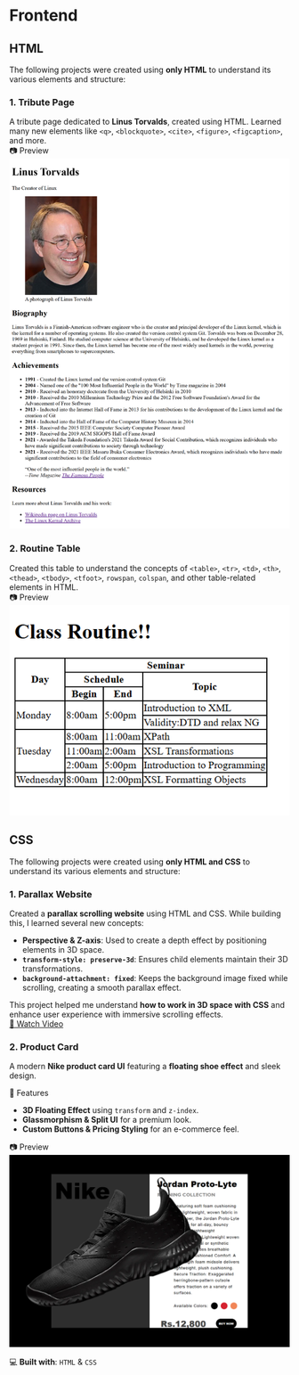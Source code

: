 # Frontend

## HTML
The following projects were created using **only HTML** to understand its various elements and structure:  

###  1. Tribute Page  
A tribute page dedicated to **Linus Torvalds**, created using HTML. Learned many new elements like `<q>`, `<blockquote>`, `<cite>`, `<figure>`, `<figcaption>`, and more.  
📷 Preview  
![Tribute Page Preview](./01.html/01.tribute%20page/source/TributePageSS.png)

### 2. Routine Table 
Created this table to understand the concepts of `<table>`, `<tr>`, `<td>`, `<th>`, `<thead>`, `<tbody>`, `<tfoot>`, `rowspan`, `colspan`, and other table-related elements in HTML.  
📷 Preview  
![Table Routine](./01.html/02.routine%20table/tableSS.png)

## CSS
The following projects were created using **only HTML and CSS** to understand its various elements and structure:  
###  1. Parallax Website
Created a **parallax scrolling website** using HTML and CSS. While building this, I learned several new concepts:  

- **Perspective & Z-axis**: Used to create a depth effect by positioning elements in 3D space.  
- **`transform-style: preserve-3d`**: Ensures child elements maintain their 3D transformations.  
- **`background-attachment: fixed`**: Keeps the background image fixed while scrolling, creating a smooth parallax effect.  

This project helped me understand **how to work in 3D space with CSS** and enhance user experience with immersive scrolling effects.  
[🎥 Watch Video](./02.CSS/01.Parallax%20Website/source/parallaxrec.mp4)

###  2. Product Card

A modern **Nike product card UI** featuring a **floating shoe effect** and sleek design.  

 🚀 Features  
- **3D Floating Effect** using `transform` and `z-index`.  
- **Glassmorphism & Split UI** for a premium look.  
- **Custom Buttons & Pricing Styling** for an e-commerce feel.  

 📷 Preview  
![Nike Product Card](./02.CSS/02.Product%20Card%20-%20Nike/source/nikeproductcard.png)  

💻 **Built with**: `HTML` & `CSS`
